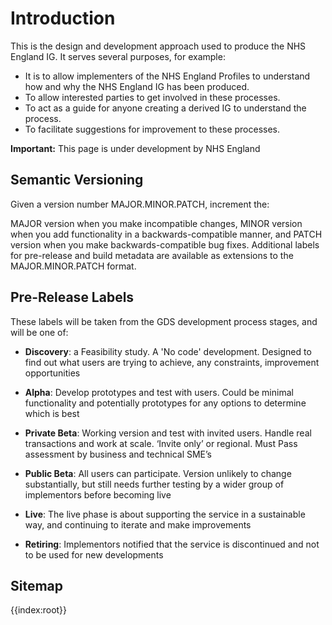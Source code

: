 # Introduction
This is the design and development approach used to produce the NHS England IG. It serves several purposes, for example:

- It is to allow implementers of the NHS England Profiles to understand how and why the NHS England IG has been produced.
- To allow interested parties to get involved in these processes.
- To act as a guide for anyone creating a derived IG to understand the process. 
- To facilitate suggestions for improvement to these processes.

<div markdown="span" class="alert alert-warning" role="alert"><i class="fa fa-warning"></i><b> Important:</b> This page is under development by NHS England</div>

## Semantic Versioning

Given a version number MAJOR.MINOR.PATCH, increment the:

MAJOR version when you make incompatible changes, MINOR version when you add functionality in a backwards-compatible manner, and PATCH version when you make backwards-compatible bug fixes. Additional labels for pre-release and build metadata are available as extensions to the MAJOR.MINOR.PATCH format.

## Pre-Release Labels
These labels will be taken from the GDS development process stages, and will be one of:

- **Discovery**: a Feasibility study. A 'No code' development. Designed to find out what users are trying to achieve, any constraints, improvement opportunities

- **Alpha**: Develop prototypes and test with users. Could be minimal functionality and potentially prototypes for any options to determine which is best

- **Private Beta**: Working version and test with invited users. Handle real transactions and work at scale. ‘Invite only’ or regional. Must Pass assessment by business and technical SME’s

- **Public Beta**: All users can participate. Version unlikely to change substantially, but still needs further testing by a wider group of implementors before becoming live

- **Live**: The live phase is about supporting the service in a sustainable way, and continuing to iterate and make improvements

- **Retiring**: Implementors notified that the service is discontinued and not to be used for new developments

## Sitemap

{{index:root}}